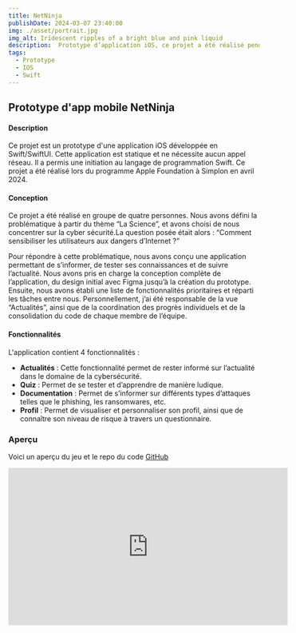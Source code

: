```yaml
---
title: NetNinja
publishDate: 2024-03-07 23:40:00
img: ./asset/portrait.jpg
img_alt: Iridescent ripples of a bright blue and pink liquid
description:  Prototype d’application iOS, ce projet a été réalisé pendant la formation programme Apple Foundation !
tags:
  - Prototype
  - IOS
  - Swift
---
```


## Prototype d'app mobile NetNinja

#### Description

Ce projet est un prototype d'une application iOS développée en Swift/SwiftUI. Cette application est statique et ne nécessite aucun appel réseau. Il a permis une initiation au langage de programmation Swift. Ce projet a été réalisé lors du programme Apple Foundation à Simplon en avril 2024.

#### Conception

Ce projet a été réalisé en groupe de quatre personnes. Nous avons défini la problématique à partir du thème “La Science”, et avons choisi de nous concentrer sur la cyber sécurité.La question posée était alors : “Comment sensibiliser les utilisateurs aux dangers d’Internet ?”

Pour répondre à cette problématique, nous avons conçu une application permettant de s’informer, de tester ses connaissances et de suivre l’actualité. Nous avons pris en charge la conception complète de l’application, du design initial avec Figma jusqu’à la création du prototype. Ensuite, nous avons établi une liste de fonctionnalités prioritaires et réparti les tâches entre nous. Personnellement, j’ai été responsable de la vue “Actualités”, ainsi que de la coordination des progrès individuels et de la consolidation du code de chaque membre de l’équipe.

#### Fonctionnalités

L'application contient 4 fonctionnalités :

- **Actualités** : Cette fonctionnalité permet de rester informé sur l’actualité dans le domaine de la cybersécurité.
- **Quiz** : Permet de se tester et d’apprendre de manière ludique.
- **Documentation** : Permet de s’informer sur différents types d’attaques telles que le phishing, les ransomwares, etc.
- **Profil** : Permet de visualiser et personnaliser son profil, ainsi que de connaître son niveau de risque à travers un questionnaire.

### Aperçu

Voici un aperçu du jeu et le repo du code [GitHub](https://github.com/gus5900000/NetNinja.git)

<iframe width="560" height="315" src="https://www.youtube.com/embed/x4IMt01OUfs" frameborder="0" allowfullscreen></iframe>
